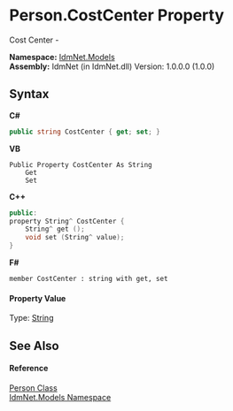 # Person.CostCenter Property 
 

Cost Center -

**Namespace:**&nbsp;<a href="N_IdmNet_Models">IdmNet.Models</a><br />**Assembly:**&nbsp;IdmNet (in IdmNet.dll) Version: 1.0.0.0 (1.0.0)

## Syntax

**C#**<br />
``` C#
public string CostCenter { get; set; }
```

**VB**<br />
``` VB
Public Property CostCenter As String
	Get
	Set
```

**C++**<br />
``` C++
public:
property String^ CostCenter {
	String^ get ();
	void set (String^ value);
}
```

**F#**<br />
``` F#
member CostCenter : string with get, set

```


#### Property Value
Type: <a href="http://msdn2.microsoft.com/en-us/library/s1wwdcbf" target="_blank">String</a>

## See Also


#### Reference
<a href="T_IdmNet_Models_Person">Person Class</a><br /><a href="N_IdmNet_Models">IdmNet.Models Namespace</a><br />